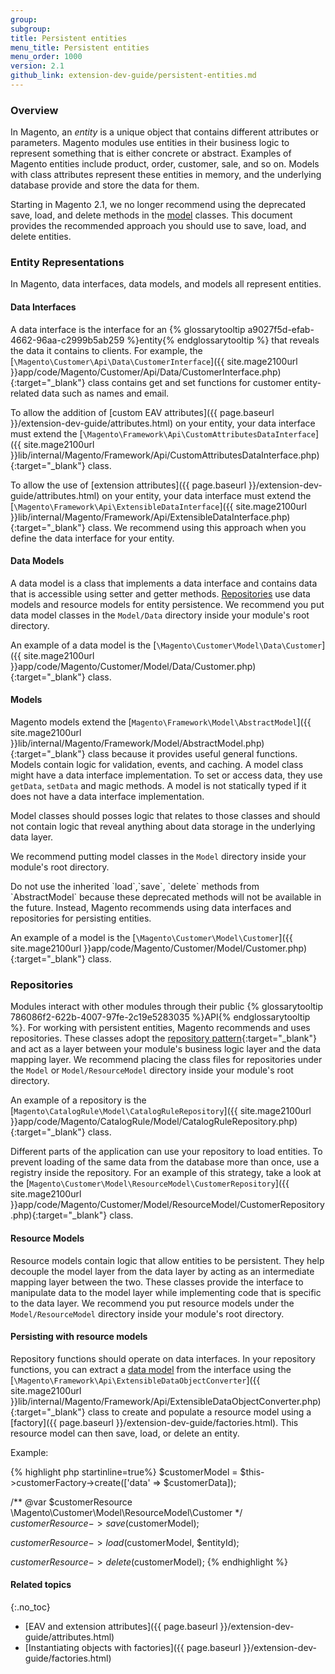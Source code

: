 ```yaml
---
group:
subgroup:
title: Persistent entities
menu_title: Persistent entities
menu_order: 1000
version: 2.1
github_link: extension-dev-guide/persistent-entities.md
---
```


### Overview

In Magento, an *entity* is a unique object that contains different attributes or parameters. Magento modules use entities in their business logic to represent something that is either concrete or abstract. Examples of Magento entities include product, order, customer, sale, and so on. Models with class attributes represent these entities in memory, and the underlying database provide and store the data for them.

Starting in Magento 2.1, we no longer recommend using the deprecated save, load, and delete methods in the [model](#models) classes. This document provides the recommended approach you should use to save, load, and delete entities.

### Entity Representations

In Magento, data interfaces, data models, and models all represent entities.

#### Data Interfaces

A data interface is the interface for an {% glossarytooltip a9027f5d-efab-4662-96aa-c2999b5ab259 %}entity{% endglossarytooltip %} that reveals the data it contains to clients. For example, the [`\Magento\Customer\Api\Data\CustomerInterface`]({{ site.mage2100url }}app/code/Magento/Customer/Api/Data/CustomerInterface.php){:target="_blank"} class contains get and set functions for customer entity-related data such as names and email.

To allow the addition of [custom EAV attributes]({{ page.baseurl }}/extension-dev-guide/attributes.html) on your entity, your data interface must extend the [`\Magento\Framework\Api\CustomAttributesDataInterface`]({{ site.mage2100url }}lib/internal/Magento/Framework/Api/CustomAttributesDataInterface.php){:target="_blank"} class.

To allow the use of [extension attributes]({{ page.baseurl }}/extension-dev-guide/attributes.html) on your entity, your data interface must extend the [`\Magento\Framework\Api\ExtensibleDataInterface`]({{ site.mage2100url }}lib/internal/Magento/Framework/Api/ExtensibleDataInterface.php){:target="_blank"} class. We recommend using this approach when you define the data interface for your entity.

#### Data Models

A data model is a class that implements a data interface and contains data that is accessible using setter and getter methods. [Repositories](#repositories) use data models and resource models for entity persistence. We recommend you put data model classes in the `Model/Data` directory inside your module's root directory.

An example of a data model is the [`\Magento\Customer\Model\Data\Customer`]({{ site.mage2100url }}app/code/Magento/Customer/Model/Data/Customer.php){:target="_blank"} class.

#### Models

Magento models extend the [`Magento\Framework\Model\AbstractModel`]({{ site.mage2100url }}lib/internal/Magento/Framework/Model/AbstractModel.php){:target="_blank"} class because it provides useful general functions. Models contain logic for validation, events, and caching. A model class might have a data interface implementation. To set or access data, they use `getData`, `setData` and magic methods. A model is not statically typed if it does not have a data interface implementation.

 Model classes should posses logic that relates to those classes and should not contain logic that reveal anything about data storage in the underlying data layer.

We recommend putting model classes in the `Model` directory inside your module's root directory.

<div class="bs-callout bs-callout-warning" markdown="1">
  Do not use the inherited `load`,`save`, `delete` methods from `AbstractModel` because these deprecated methods will not be available in the future. Instead, Magento recommends using data interfaces and repositories for persisting entities.
</div>

An example of a model is the [`\Magento\Customer\Model\Customer`]({{ site.mage2100url }}app/code/Magento/Customer/Model/Customer.php){:target="_blank"} class.

### Repositories

Modules interact with other modules through their public {% glossarytooltip 786086f2-622b-4007-97fe-2c19e5283035 %}API{% endglossarytooltip %}. For working with persistent entities, Magento recommends and uses repositories. These classes adopt the [repository pattern](http://martinfowler.com/eaaCatalog/repository.html){:target="_blank"} and act as a layer between your module's business logic layer and the data mapping layer. We recommend placing the class files for repositories under the `Model` or `Model/ResourceModel` directory inside your module's root directory.

An example of a repository is the [`Magento\CatalogRule\Model\CatalogRuleRepository`]({{ site.mage2100url }}app/code/Magento/CatalogRule/Model/CatalogRuleRepository.php){:target="_blank"} class.

Different parts of the application can use your repository to load entities. To prevent loading of the same data from the database more than once, use a registry inside the repository. For an example of this strategy, take a look at the  [`Magento\Customer\Model\ResourceModel\CustomerRepository`]({{ site.mage2100url }}app/code/Magento/Customer/Model/ResourceModel/CustomerRepository.php){:target="_blank"} class.

#### Resource Models

Resource models contain logic that allow entities to be persistent. They help decouple the model layer from the data layer by acting as an intermediate mapping layer between the two. These classes provide the interface to manipulate data to the model layer while implementing code that is specific to the data layer. We recommend you put resource models under the `Model/ResourceModel` directory inside your module's root directory.

#### Persisting with resource models

Repository functions should operate on data interfaces. In your repository functions, you can extract a [data model](#data-models) from the interface using the [`\Magento\Framework\Api\ExtensibleDataObjectConverter`]({{ site.mage2100url }}lib/internal/Magento/Framework/Api/ExtensibleDataObjectConverter.php){:target="_blank"} class to create and populate a resource model using a [factory]({{ page.baseurl }}/extension-dev-guide/factories.html). This resource model can then save, load, or delete an entity.

Example:

{% highlight php startinline=true%}
$customerModel = $this->customerFactory->create(['data' => $customerData]);

/** @var $customerResource \Magento\Customer\Model\ResourceModel\Customer */
$customerResource->save($customerModel);

$customerResource->load($customerModel, $entityId);

$customerResource->delete($customerModel);
{% endhighlight %}

#### Related topics
{:.no_toc}

* [EAV and extension attributes]({{ page.baseurl }}/extension-dev-guide/attributes.html)
* [Instantiating objects with factories]({{ page.baseurl }}/extension-dev-guide/factories.html)
